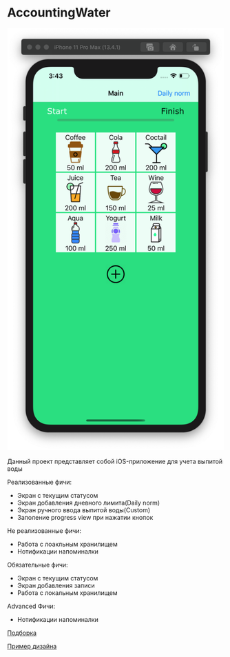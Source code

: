 # **AccountingWater**
    
![Banner](./images/MainScreen(iPhone11ProMax).png)
 
Данный проект представляет собой iOS-приложение для учета выпитой воды

Реализованные фичи:
* Экран с текущим статусом
* Экран добавления дневного лимита(Daily norm)
* Экран ручного ввода выпитой воды(Custom)
* Заполение progress view при нажатии кнопок

Не реализованные фичи:
* Работа с лоакльным хранилищем
* Нотификации напоминалки

Обязательные фичи:
* Экран с текущим статусом
* Экран добавления записи
* Работа с локальным хранилищем

Advanced Фичи:
* Нотификации напоминалки

[Подборка](https://itunes.apple.com/ru/story/id1382624733)

[Пример дизайна](https://dribbble.com/shots/3834614-Drink-Water-Reminder-App-Concept)
